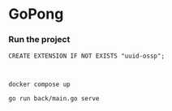 # GoPong


### Run the project




```
CREATE EXTENSION IF NOT EXISTS "uuid-ossp";

    
```


```
docker compose up

go run back/main.go serve
```